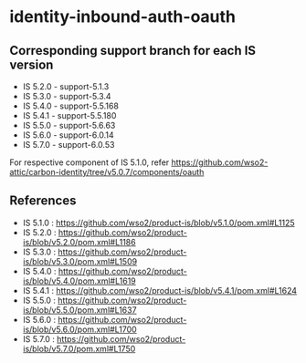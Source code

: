 # identity-inbound-auth-oauth

## Corresponding support branch for each IS version

- IS 5.2.0 - support-5.1.3
- IS 5.3.0 - support-5.3.4
- IS 5.4.0 - support-5.5.168
- IS 5.4.1 - support-5.5.180
- IS 5.5.0 - support-5.6.63
- IS 5.6.0 - support-6.0.14
- IS 5.7.0 - support-6.0.53

For respective component of IS 5.1.0, refer https://github.com/wso2-attic/carbon-identity/tree/v5.0.7/components/oauth

## References
- IS 5.1.0 : https://github.com/wso2/product-is/blob/v5.1.0/pom.xml#L1125
- IS 5.2.0 : https://github.com/wso2/product-is/blob/v5.2.0/pom.xml#L1186
- IS 5.3.0 : https://github.com/wso2/product-is/blob/v5.3.0/pom.xml#L1509
- IS 5.4.0 : https://github.com/wso2/product-is/blob/v5.4.0/pom.xml#L1619
- IS 5.4.1 : https://github.com/wso2/product-is/blob/v5.4.1/pom.xml#L1624
- IS 5.5.0 : https://github.com/wso2/product-is/blob/v5.5.0/pom.xml#L1637
- IS 5.6.0 : https://github.com/wso2/product-is/blob/v5.6.0/pom.xml#L1700
- IS 5.7.0 : https://github.com/wso2/product-is/blob/v5.7.0/pom.xml#L1750
